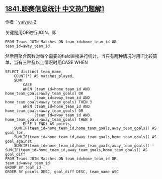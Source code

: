 ## [1841.联赛信息统计 中文热门题解1](https://leetcode.cn/problems/league-statistics/solutions/100000/bu-yong-unionzhi-jie-dui-mei-ge-tong-ji-0okzt)

作者：[yuiyue-2](https://leetcode.cn/u/yuiyue-2)

关键是用OR进行JOIN，即
```
FROM Teams JOIN Matches ON team_id=home_team_id OR team_id=away_team_id
```
然后用聚合函数对每个需要的field直接进行统计，当只有两种情况时用IF比较简单，当有三种及以上情况时用CASE WHEN
```
SELECT distinct team_name, 
    COUNT(*) AS matches_played,
    SUM(
        CASE 
        WHEN (team_id=home_team_id AND home_team_goals>away_team_goals) OR
             (team_id=away_team_id AND home_team_goals<away_team_goals) THEN 3
        WHEN (team_id=home_team_id AND home_team_goals<away_team_goals) OR 
             (team_id=away_team_id AND home_team_goals>away_team_goals) THEN 0 
        ELSE 1 END) AS points, 
    SUM(IF(team_id=home_team_id,home_team_goals,away_team_goals)) AS goal_for,
    SUM(IF(team_id=home_team_id,away_team_goals,home_team_goals)) AS goal_against,
    SUM(IF(team_id=home_team_id,home_team_goals,away_team_goals)) - SUM(IF(team_id=home_team_id,away_team_goals,home_team_goals)) AS goal_diff
FROM Teams JOIN Matches ON team_id=home_team_id OR team_id=away_team_id
GROUP BY team_id
ORDER BY points DESC, goal_diff DESC, team_name ASC
```
